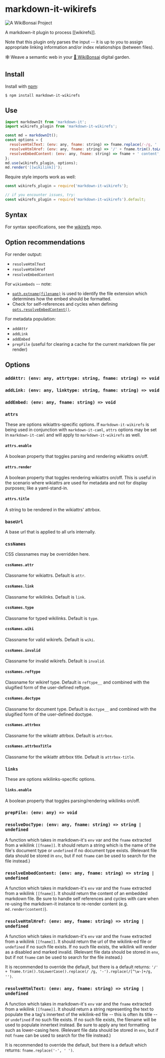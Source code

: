 # markdown-it-wikirefs

![[A WikiBonsai Project](https://github.com/wikibonsai/wikibonsai)](https://img.shields.io/badge/%F0%9F%8E%8B-A%20WikiBonsai%20Project-brightgreen)

A markdown-it plugin to process [[wikirefs]].

Note that this plugin only parses the input -- it is up to you to assign appropriate linking information and/or index relationships (between files).

🕸 Weave a semantic web in your [🎋 WikiBonsai](https://github.com/wikibonsai/wikibonsai) digital garden.

## Install

Install with [npm](https://docs.npmjs.com/cli/v9/commands/npm-install):

```
$ npm install markdown-it-wikirefs
```

## Use

```js
import markdownIt from 'markdown-it';
import wikirefs_plugin from 'markdown-it-wikirefs';

const md = markdownIt();
const options = {
  resolveHtmlText: (env: any, fname: string) => fname.replace(/-/g, ' '),
  resolveHtmlHref: (env: any, fname: string) => '/' + fname.trim().toLowerCase().replace(/ /g, '-').replace(/[^\w-]+/g, ''),
  resolveEmbedContent: (env: any, fname: string) => fname + ' content',
};
md.use(wikirefs_plugin, options);
md.render('[[wikilink]]');
```

Require style imports work as well:

```js
const wikirefs_plugin = require('markdown-it-wikirefs');

// if you encounter issues, try:
const wikirefs_plugin = require('markdown-it-wikirefs').default;

```

## Syntax

For syntax specifications, see the [wikirefs](https://github.com/wikibonsai/wikirefs) repo.

## Option recommendations

For render output:
- `resolveHtmlText`
- `resolveHtmlHref`
- `resolveEmbedContent`

For `wikiembeds` -- note:
- [`path.extname(filename)`](https://nodejs.org/api/path.html#pathextnamepath) is used to identify the file extension which determines how the embed should be formatted.
- Check for self-references and cycles when defining [`opts.resolveEmbedContent()`]().

For metadata population:
- `addAttr`
- `addLink`
- `addEmbed`
- `prepFile` (useful for clearing a cache for the current markdown file per render)

## Options

### `addAttr: (env: any, attrtype: string, fname: string) => void`

### `addLink: (env: any, linktype: string, fname: string) => void`

### `addEmbed: (env: any, fname: string) => void`

### `attrs`

These are options wikiattrs-specific options. If `markdown-it-wikirefs` is being used in conjunction with `markdown-it-caml`, `attrs` options may be set in `markdown-it-caml` and will apply to `markdown-it-wikirefs` as well.

#### `attrs.enable`

A boolean property that toggles parsing and rendering wikiattrs on/off.

#### `attrs.render`

A boolean property that toggles rendering wikiattrs on/off. This is useful in the scenario where wikiattrs are used for metadata and not for display purposes; like a yaml-stand-in.

#### `attrs.title`

A string to be rendered in the wikiattrs' attrbox.

### `baseUrl`

A base url that is applied to all urls internally.

### `cssNames`

CSS classnames may be overridden here.

#### `cssNames.attr`

Classname for wikiattrs. Default is `attr`.

#### `cssNames.link`

Classname for wikilinks. Default is `link`.

#### `cssNames.type`

Classname for typed wikilinks. Default is `type`.

#### `cssNames.wiki`

Classname for valid wikirefs. Default is `wiki`.

#### `cssNames.invalid`

Classname for invalid wikirefs. Default is `invalid`.


#### `cssNames.reftype`

Classname for wikiref type. Default is `reftype__` and combined with the slugified form of the user-defined reftype.

#### `cssNames.doctype`

Classname for document type. Default is `doctype__` and combined with the slugified form of the user-defined doctype.

#### `cssNames.attrbox`

Classname for the wikiattr attrbox. Default is `attrbox`.

#### `cssNames.attrboxTitle`

Classname for the wikiattr attrbox title. Default is `attrbox-title`.

### `links`

These are options wikilinks-specific options.

#### `links.enable`

A boolean property that toggles parsing/rendering wikilinks on/off.

### `prepFile: (env: any) => void`

### `resolveDocType: (env: any, fname: string) => string | undefined`

A function which takes in markdown-it's `env` var and the `fname` extracted from a wikilink `[[fname]]`. It should return a string which is the name of the file's document type or `undefined` if no document type exists. (Relevant file data should be stored in `env`, but if not `fname` can be used to search for the file instead.)

### `resolveEmbedContent: (env: any, fname: string) => string | undefined`

A function which takes in markdown-it's `env` var and the `fname` extracted from a wikilink `[[fname]]`. It should return the content of an embedded markdown file. Be sure to handle self references and cycles with care when re-using the markdown-it instance to re-render content (e.g. `md.render(content)`).

### `resolveHtmlHref: (env: any, fname: string) => string | undefined`

A function which takes in markdown-it's `env` var and the `fname` extracted from a wikilink `[[fname]]`. It should return the url of the wikilink-ed file or `undefined` if no such file exists. If no such file exists, the wikilink will render as a disabled and marked invalid. (Relevant file data should be stored in `env`, but if not `fname` can be used to search for the file instead.)

It is recommended to override the default, but there is a default returns: `'/' + fname.trim().toLowerCase().replace(/ /g, '-').replace(/[^\w-]+/g, '')`.

### `resolveHtmlText: (env: any, fname: string) => string | undefined`

A function which takes in markdown-it's `env` var and the `fname` extracted from a wikilink `[[fname]]`. It should return a string representing the text to populate the a tag's innertext of the wikilink-ed file -- this is often its title -- or `undefined` if no such file exists. If no such file exists, the filename will be used to populate innertext instead. Be sure to apply any text formatting such as lower-casing here. (Relevant file data should be stored in `env`, but if not `fname` can be used to search for the file instead.)

It is recommended to override the default, but there is a default which returns: `fname.replace('-', ' ')`.
